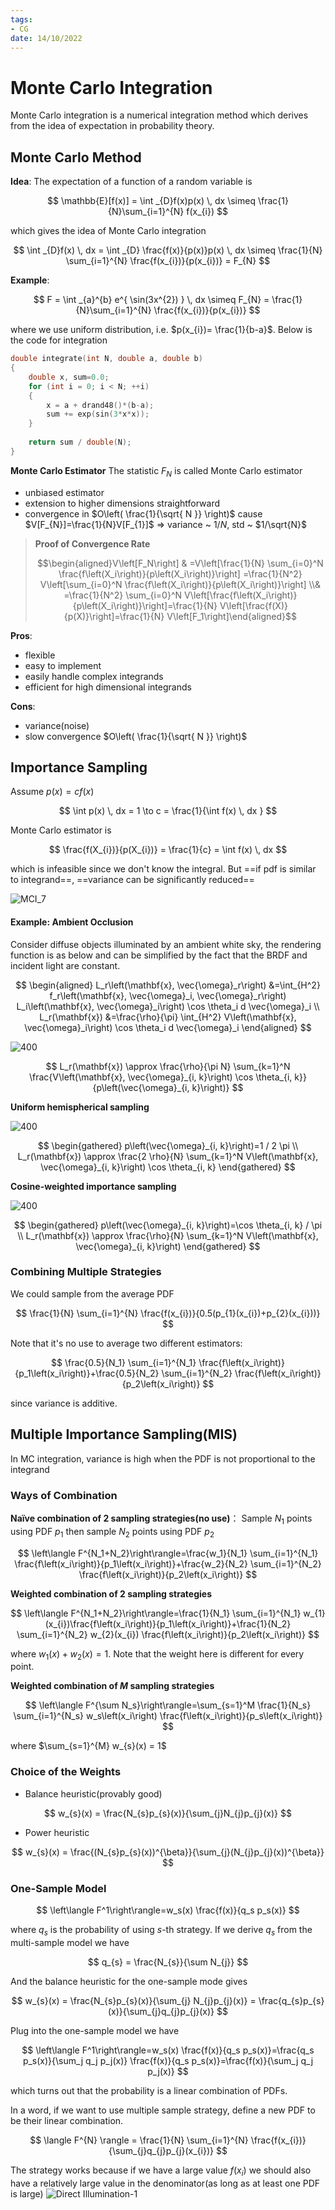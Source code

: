 ```yaml
---
tags:
- CG
date: 14/10/2022
---
```


# Monte Carlo Integration
Monte Carlo integration is a numerical integration method which derives from the idea of expectation in probability theory.
## Monte Carlo Method
**Idea**:
The expectation of a function of a random variable is 

$$
\mathbb{E}[f(x)] = \int _{D}f(x)p(x) \, dx \simeq \frac{1}{N}\sum_{i=1}^{N} f(x_{i})
$$

which gives the idea of Monte Carlo integration

$$
\int _{D}f(x) \, dx  = \int _{D} \frac{f(x)}{p(x)}p(x) \, dx \simeq \frac{1}{N} \sum_{i=1}^{N} \frac{f(x_{i})}{p(x_{i})} = F_{N}
$$

**Example**:

$$
F = \int _{a}^{b} e^{ \sin(3x^{2}) } \, dx \simeq F_{N} = \frac{1}{N}\sum_{i=1}^{N} \frac{f(x_{i})}{p(x_{i})}
$$

where we use uniform distribution, i.e. $p(x_{i})= \frac{1}{b-a}$. Below is the code for integration

```cpp
double integrate(int N, double a, double b) 
{ 
	double x, sum=0.0; 
	for (int i = 0; i < N; ++i) 
	{ 
		x = a + drand48()*(b-a); 
		sum += exp(sin(3*x*x)); 
	} 
	
	return sum / double(N); 
}
```

**Monte Carlo Estimator**
The statistic $F_{N}$ is called Monte Carlo estimator
- unbiased estimator
- extension to higher dimensions straightforward
- convergence in $O\left( \frac{1}{\sqrt{ N }} \right)$ cause $V[F_{N}]=\frac{1}{N}V[F_{1}]$ => variance ~ $1/N$, std ~ $1/\sqrt{N}$

>**Proof of Convergence Rate**
>  
>$$\begin{aligned}V\left[F_N\right] & =V\left[\frac{1}{N} \sum_{i=0}^N \frac{f\left(X_i\right)}{p\left(X_i\right)}\right] =\frac{1}{N^2} V\left[\sum_{i=0}^N \frac{f\left(X_i\right)}{p\left(X_i\right)}\right] \\& =\frac{1}{N^2} \sum_{i=0}^N V\left[\frac{f\left(X_i\right)}{p\left(X_i\right)}\right]=\frac{1}{N} V\left[\frac{f(X)}{p(X)}\right]=\frac{1}{N} V\left[F_1\right]\end{aligned}$$

**Pros**:
- flexible
- easy to implement
- easily handle complex integrands
- efficient for high dimensional integrands

**Cons**:
- variance(noise)
- slow convergence $O\left( \frac{1}{\sqrt{ N }} \right)$


## Importance Sampling
Assume $p(x) = cf(x)$

$$
\int p(x) \, dx = 1 \to c = \frac{1}{\int f(x) \, dx }
$$

Monte Carlo estimator is

$$
\frac{f(X_{i})}{p(X_{i})} = \frac{1}{c} = \int f(x) \, dx
$$

which is infeasible since we don't know the integral. But ==if pdf is similar to integrand==, ==variance can be significantly reduced==

![MCI_7](attachments/MCI_7.png)



#### Example: Ambient Occlusion
Consider diffuse objects illuminated by an ambient white sky, the rendering function is as below and can be simplified by the fact that the BRDF and incident light are constant.

$$
\begin{aligned}
L_r\left(\mathbf{x}, \vec{\omega}_r\right) &=\int_{H^2} f_r\left(\mathbf{x}, \vec{\omega}_i, \vec{\omega}_r\right) L_i\left(\mathbf{x}, \vec{\omega}_i\right) \cos \theta_i d \vec{\omega}_i \\
L_r(\mathbf{x}) &=\frac{\rho}{\pi} \int_{H^2} V\left(\mathbf{x}, \vec{\omega}_i\right) \cos \theta_i d \vec{\omega}_i
\end{aligned}
$$

![400](attachments/MCI_4.png)

$$
L_r(\mathbf{x}) \approx \frac{\rho}{\pi N} \sum_{k=1}^N \frac{V\left(\mathbf{x}, \vec{\omega}_{i, k}\right) \cos \theta_{i, k}}{p\left(\vec{\omega}_{i, k}\right)}
$$

**Uniform hemispherical sampling**

![400](attachments/MCI_5.png)

$$
\begin{gathered}
p\left(\vec{\omega}_{i, k}\right)=1 / 2 \pi \\
L_r(\mathbf{x}) \approx \frac{2 \rho}{N} \sum_{k=1}^N V\left(\mathbf{x}, \vec{\omega}_{i, k}\right) \cos \theta_{i, k}
\end{gathered}
$$

**Cosine-weighted importance sampling**

![400](attachments/MCI_6.png)

$$
\begin{gathered}
p\left(\vec{\omega}_{i, k}\right)=\cos \theta_{i, k} / \pi \\
L_r(\mathbf{x}) \approx \frac{\rho}{N} \sum_{k=1}^N V\left(\mathbf{x}, \vec{\omega}_{i, k}\right)
\end{gathered}
$$

### Combining Multiple Strategies
We could sample from the average PDF

$$
\frac{1}{N} \sum_{i=1}^{N} \frac{f(x_{i})}{0.5(p_{1}(x_{i})+p_{2}(x_{i}))}
$$

Note that it's no use to average two different estimators:

$$
\frac{0.5}{N_1} \sum_{i=1}^{N_1} \frac{f\left(x_i\right)}{p_1\left(x_i\right)}+\frac{0.5}{N_2} \sum_{i=1}^{N_2} \frac{f\left(x_i\right)}{p_2\left(x_i\right)}
$$

since variance is additive.

## Multiple Importance Sampling(MIS)
In MC integration, variance is high when the PDF is not proportional to the integrand
### Ways of Combination
**Naïve combination of $2$ sampling strategies(no use)**：
Sample $N_{1}$ points using PDF $p_{1}$ then sample $N_{2}$ points using PDF $p_{2}$

$$
\left\langle F^{N_1+N_2}\right\rangle=\frac{w_1}{N_1} \sum_{i=1}^{N_1} \frac{f\left(x_i\right)}{p_1\left(x_i\right)}+\frac{w_2}{N_2} \sum_{i=1}^{N_2} \frac{f\left(x_i\right)}{p_2\left(x_i\right)}
$$

**Weighted combination of $2$ sampling strategies**

$$
\left\langle F^{N_1+N_2}\right\rangle=\frac{1}{N_1} \sum_{i=1}^{N_1} w_{1}(x_{i})\frac{f\left(x_i\right)}{p_1\left(x_i\right)}+\frac{1}{N_2} \sum_{i=1}^{N_2} w_{2}(x_{i}) \frac{f\left(x_i\right)}{p_2\left(x_i\right)}
$$

where $w_{1}(x) + w_{2}(x) =1$. Note that the weight here is different for every point.

**Weighted combination of $M$ sampling strategies**

$$
\left\langle F^{\sum N_s}\right\rangle=\sum_{s=1}^M \frac{1}{N_s} \sum_{i=1}^{N_s} w_s\left(x_i\right) \frac{f\left(x_i\right)}{p_s\left(x_i\right)}
$$

where $\sum_{s=1}^{M}  w_{s}(x) = 1$

### Choice of the Weights
- Balance heuristic(provably good)


$$
w_{s}(x) = \frac{N_{s}p_{s}(x)}{\sum_{j}N_{j}p_{j}(x)}
$$

- Power heuristic


$$
w_{s}(x) = \frac{(N_{s}p_{s}(x))^{\beta}}{\sum_{j}(N_{j}p_{j}(x))^{\beta}}
$$

### One-Sample Model

$$
\left\langle F^1\right\rangle=w_s(x) \frac{f(x)}{q_s p_s(x)}
$$

where $q_{s}$ is the probability of using $s$-th strategy. If we derive $q_{s}$ from the multi-sample model we have

$$
q_{s} = \frac{N_{s}}{\sum N_{j}}
$$

And the balance heuristic for the one-sample mode gives

$$
w_{s}(x) = \frac{N_{s}p_{s}(x)}{\sum_{j} N_{j}p_{j}(x)} = \frac{q_{s}p_{s}(x)}{\sum_{j}q_{j}p_{j}(x)}
$$

Plug into the one-sample model we have 

$$
\left\langle F^1\right\rangle=w_s(x) \frac{f(x)}{q_s p_s(x)}=\frac{q_s p_s(x)}{\sum_j q_j p_j(x)} \frac{f(x)}{q_s p_s(x)}=\frac{f(x)}{\sum_j q_j p_j(x)}
$$

which turns out that the probability is a linear combination of PDFs. 

In a word, if we want to use multiple sample strategy, define a new PDF to be their linear combination. 

$$
\langle F^{N} \rangle = \frac{1}{N} \sum_{i=1}^{N} \frac{f(x_{i})}{\sum_{j}q_{j}p_{j}(x_{i})}
$$

The strategy works because if we have a large value $f(x_{i})$ we should also have a relatively large value in the denominator(as long as at least one PDF is large)
![Direct Illumination-1](attachments/Direct%20Illumination-1.png)
